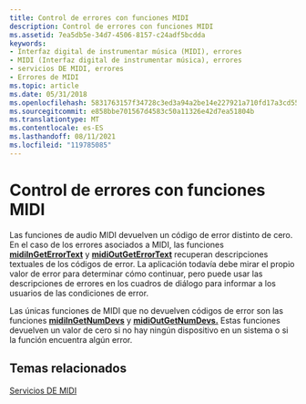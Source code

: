 ```yaml
---
title: Control de errores con funciones MIDI
description: Control de errores con funciones MIDI
ms.assetid: 7ea5db5e-34d7-4506-8157-c24adf5bcdda
keywords:
- Interfaz digital de instrumentar música (MIDI), errores
- MIDI (Interfaz digital de instrumentar música), errores
- servicios DE MIDI, errores
- Errores de MIDI
ms.topic: article
ms.date: 05/31/2018
ms.openlocfilehash: 5831763157f34728c3ed3a94a2be14e227921a710fd17a3cd55d1a24bd00b07f
ms.sourcegitcommit: e858bbe701567d4583c50a11326e42d7ea51804b
ms.translationtype: MT
ms.contentlocale: es-ES
ms.lasthandoff: 08/11/2021
ms.locfileid: "119785085"
---
```

# <a name="handling-errors-with-midi-functions"></a>Control de errores con funciones MIDI

Las funciones de audio MIDI devuelven un código de error distinto de cero. En el caso de los errores asociados a MIDI, las funciones [**midiInGetErrorText**](/windows/win32/api/mmeapi/nf-mmeapi-midiingeterrortext) y [**midiOutGetErrorText**](/windows/win32/api/mmeapi/nf-mmeapi-midioutgeterrortext) recuperan descripciones textuales de los códigos de error. La aplicación todavía debe mirar el propio valor de error para determinar cómo continuar, pero puede usar las descripciones de errores en los cuadros de diálogo para informar a los usuarios de las condiciones de error.

Las únicas funciones de MIDI que no devuelven códigos de error son las funciones [**midiInGetNumDevs**](/windows/win32/api/mmeapi/nf-mmeapi-midiingetnumdevs) y [**midiOutGetNumDevs.**](/windows/win32/api/mmeapi/nf-mmeapi-midioutgetnumdevs) Estas funciones devuelven un valor de cero si no hay ningún dispositivo en un sistema o si la función encuentra algún error.

## <a name="related-topics"></a>Temas relacionados

<dl> <dt>

[Servicios DE MIDI](midi-services.md)
</dt> </dl>

 

 